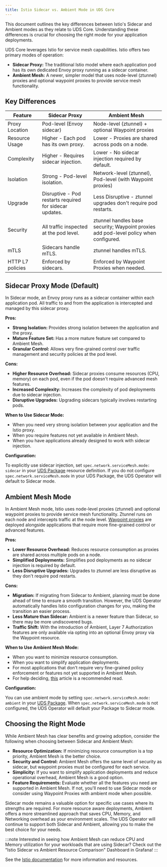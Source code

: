 ```yaml
---
title: Istio Sidecar vs. Ambient Mode in UDS Core
---
```


This document outlines the key differences between Istio's Sidecar and Ambient modes as they relate to UDS Core. Understanding these differences is crucial for choosing the right mode for your application deployments.

UDS Core leverages Istio for service mesh capabilities. Istio offers two primary modes of operation:

*   **Sidecar Proxy:** The traditional Istio model where each application pod has its own dedicated Envoy proxy running as a sidecar container.
*   **Ambient Mesh:** A newer, simpler model that uses node-level (ztunnel) proxies and optional waypoint proxies to provide service mesh functionality.

## Key Differences

| Feature           | Sidecar Proxy                                      | Ambient Mesh                                                                 |
| ----------------- | -------------------------------------------------- | ---------------------------------------------------------------------------- |
| Proxy Location    | Pod-level (Envoy sidecar)                          | Node-level (ztunnel) + optional Waypoint proxies                             |
| Resource Usage    | Higher - Each pod has its own proxy.               | Lower - Proxies are shared across pods on a node.                            |
| Complexity        | Higher - Requires sidecar injection.              | Lower - No sidecar injection required by default.                             |
| Isolation         | Strong - Pod-level isolation.                      | Network-level (ztunnel), Pod-level (with Waypoint proxies)                  |
| Upgrade           | Disruptive - Pod restarts required for sidecar updates. | Less Disruptive - ztunnel upgrades don't require pod restarts.             |
| Security          | All traffic inspected at the pod level.   | ztunnel handles base security; Waypoint proxies add pod-level policy when configured. |
| mTLS              | Sidecars handle mTLS.                              | ztunnel handles mTLS.                                                        |
| HTTP L7 policies  | Enforced by sidecars.                              | Enforced by Waypoint Proxies when needed.                                   |

## Sidecar Proxy Mode (Default)

In Sidecar mode, an Envoy proxy runs as a sidecar container within each application pod. All traffic to and from the application is intercepted and managed by this sidecar proxy.

**Pros:**

*   **Strong Isolation:** Provides strong isolation between the application and the proxy.
*   **Mature Feature Set:** Has a more mature feature set compared to Ambient Mesh.
*   **Granular Control:** Allows very fine-grained control over traffic management and security policies at the pod level.

**Cons:**

*   **Higher Resource Overhead:** Sidecar proxies consume resources (CPU, memory) on each pod, even if the pod doesn't require advanced mesh features.
*   **Increased Complexity:** Increases the complexity of pod deployments due to sidecar injection.
*   **Disruptive Upgrades:** Upgrading sidecars typically involves restarting pods.

**When to Use Sidecar Mode:**

*   When you need very strong isolation between your application and the Istio proxy.
*   When you require features not yet available in Ambient Mesh.
*   When you have applications already designed to work with sidecar injection.

**Configuration:**

To explicitly use sidecar injection, set `spec.network.serviceMesh.mode: sidecar` in your [UDS Package](/reference/configuration/uds-operator/package/) resource definition. If you do not configure `spec.network.serviceMesh.mode` in your UDS Package, the UDS Operator will default to Sidecar mode.

## Ambient Mesh Mode

In Ambient Mesh mode, Istio uses node-level proxies (ztunnel) and optional waypoint proxies to provide service mesh functionality. Ztunnel runs on each node and intercepts traffic at the node level. [Waypoint proxies](https://istio.io/latest/docs/ambient/usage/waypoint/) are deployed alongside applications that require more fine-grained control or advanced features.

**Pros:**

*   **Lower Resource Overhead:** Reduces resource consumption as proxies are shared across multiple pods on a node.
*   **Simplified Deployments:** Simplifies pod deployments as no sidecar injection is required by default.
*   **Less Disruptive Upgrades:** Upgrades to ztunnel are less disruptive as they don't require pod restarts.

**Cons:**

*   **Migration:** If migrating from Sidecar to Ambient, planning must be done ahead of time to ensure a smooth transition. However, the UDS Operator automatically handles Istio configuration changes for you, making the transition an easier process.
*   **Less Mature than Sidecar:** Ambient is a newer feature than Sidecar, so there may be more undiscovered bugs.
*   **Traffic Shift:** With the introduction of Ambient, Layer 7 Authorization features are only available via opting into an optional Envoy proxy via the Waypoint resource.

**When to Use Ambient Mesh Mode:**

*   When you want to minimize resource consumption.
*   When you want to simplify application deployments.
*   For most applications that don't require very fine-grained policy enforcement or features not yet supported in Ambient Mesh.
*   For help deciding, [this](https://blog.howardjohn.info/posts/opinionated-istio/#ambient-mode) article is a recommended read.

**Configuration:**

You can use ambient mode by setting `spec.network.serviceMesh.mode: ambient` in your [UDS Package](/reference/configuration/uds-operator/package/). When `spec.network.serviceMesh.mode` is not configured, the UDS Operator will default your Package to Sidecar mode.

## Choosing the Right Mode
While Ambient Mesh has clear benefits and growing adoption, consider the following when choosing between Sidecar and Ambient Mesh:

*   **Resource Optimization:** If minimizing resource consumption is a top priority, Ambient Mesh is the better choice.
*   **Security and Control:** Ambient Mesh offers the same level of security as sidecar, but waypoint proxies must be configured for each service.
*   **Simplicity:** If you want to simplify application deployments and reduce operational overhead, Ambient Mesh is a good option.
*   **Feature Requirements:** Evaluate whether all the features you need are supported in Ambient Mesh. If not, you'll need to use Sidecar mode or consider using Waypoint Proxies with ambient mode when possible.

Sidecar mode remains a valuable option for specific use cases where its strengths are required. For more resource aware deployments, Ambient offers a more streamlined approach that saves CPU, Memory, and Networking overhead as your environment scales. The UDS Operator will continue to support both Sidecar and Ambient, allowing you to make the best choice for your needs.

:::note
Interested in seeing how Ambient Mesh can reduce CPU and Memory utilization for your workloads that are using Sidecar? Check out the "Istio Sidecar vs Ambient Resource Comparison" Dashboard in Grafana!
:::

See the [Istio documentation](https://istio.io/latest/docs/overview/dataplane-modes/#choosing-between-sidecar-and-ambient) for more information and resources.